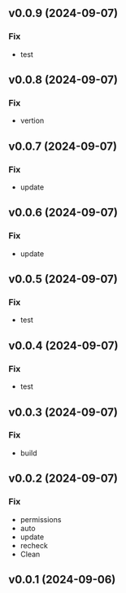 ## v0.0.9 (2024-09-07)

### Fix

- test

## v0.0.8 (2024-09-07)

### Fix

- vertion

## v0.0.7 (2024-09-07)

### Fix

- update

## v0.0.6 (2024-09-07)

### Fix

- update

## v0.0.5 (2024-09-07)

### Fix

- test

## v0.0.4 (2024-09-07)

### Fix

- test

## v0.0.3 (2024-09-07)

### Fix

- build

## v0.0.2 (2024-09-07)

### Fix

- permissions
- auto
- update
- recheck
- Clean

## v0.0.1 (2024-09-06)
